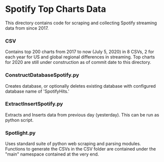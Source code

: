 # Spotify Top Charts Data 

This directory contains code for scraping and collecting Spotify streaming data
from since 2017.

### CSV
Contains top 200 charts from 2017 to now (July 5, 2020) in 8 CSVs, 2 for each
year for US and global regional differences in streaming. Top charts for 2020
are still under construction as of commit date to this directory. 

### ConstructDatabaseSpotify.py
Creates database, or optionally deletes existing database with configured
database name of 'SpotifyHits.'

### ExtractInsertSpotify.py
Extracts and Inserts data from previous day (yesterday). This can be run as
python script. 

### Spotlight.py
Uses standard suite of python web scraping and parsing modules. Functions to
generate the CSVs in the CSV folder are contained under the "main" namespace
contained at the very end. 
